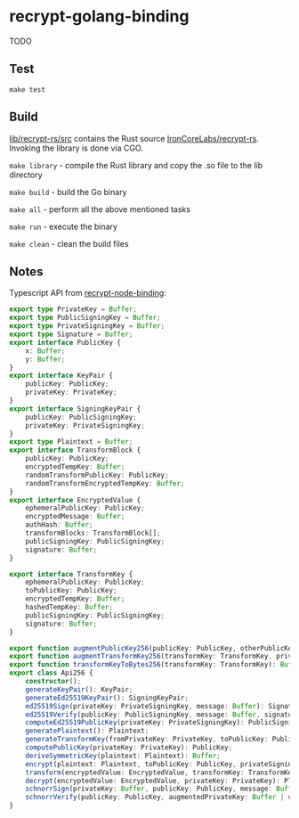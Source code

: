 # recrypt-golang-binding

TODO


## Test

    make test


## Build

[lib/recrypt-rs/src](lib/recrypt-rs/src) contains the Rust source [IronCoreLabs/recrypt-rs](https://github.com/IronCoreLabs/recrypt-rs). Invoking the library is done via CGO.

`make library` - compile the Rust library and copy the .so file to the lib directory

`make build` - build the Go binary

`make all` - perform all the above mentioned tasks

`make run` - execute the binary

`make clean` - clean the build files


## Notes

Typescript API from [recrypt-node-binding](https://github.com/IronCoreLabs/recrypt-node-binding):

```typescript
export type PrivateKey = Buffer;
export type PublicSigningKey = Buffer;
export type PrivateSigningKey = Buffer;
export type Signature = Buffer;
export interface PublicKey {
    x: Buffer;
    y: Buffer;
}
export interface KeyPair {
    publicKey: PublicKey;
    privateKey: PrivateKey;
}
export interface SigningKeyPair {
    publicKey: PublicSigningKey;
    privateKey: PrivateSigningKey;
}
export type Plaintext = Buffer;
export interface TransformBlock {
    publicKey: PublicKey;
    encryptedTempKey: Buffer;
    randomTransformPublicKey: PublicKey;
    randomTransformEncryptedTempKey: Buffer;
}
export interface EncryptedValue {
    ephemeralPublicKey: PublicKey;
    encryptedMessage: Buffer;
    authHash: Buffer;
    transformBlocks: TransformBlock[];
    publicSigningKey: PublicSigningKey;
    signature: Buffer;
}

export interface TransformKey {
    ephemeralPublicKey: PublicKey;
    toPublicKey: PublicKey;
    encryptedTempKey: Buffer;
    hashedTempKey: Buffer;
    publicSigningKey: PublicSigningKey;
    signature: Buffer;
}

export function augmentPublicKey256(publicKey: PublicKey, otherPublicKey: PublicKey): PublicKey;
export function augmentTransformKey256(transformKey: TransformKey, privateKey: PrivateKey): TransformKey;
export function transformKeyToBytes256(transformKey: TransformKey): Buffer;
export class Api256 {
    constructor();
    generateKeyPair(): KeyPair;
    generateEd25519KeyPair(): SigningKeyPair;
    ed25519Sign(privateKey: PrivateSigningKey, message: Buffer): Signature;
    ed25519Verify(publicKey: PublicSigningKey, message: Buffer, signature: Signature): boolean;
    computeEd25519PublicKey(privateKey: PrivateSigningKey): PublicSigningKey;
    generatePlaintext(): Plaintext;
    generateTransformKey(fromPrivateKey: PrivateKey, toPublicKey: PublicKey, privateSigningKey: PrivateSigningKey): TransformKey;
    computePublicKey(privateKey: PrivateKey): PublicKey;
    deriveSymmetricKey(plaintext: Plaintext): Buffer;
    encrypt(plaintext: Plaintext, toPublicKey: PublicKey, privateSigningKey: PrivateSigningKey): EncryptedValue;
    transform(encryptedValue: EncryptedValue, transformKey: TransformKey, privateSigningKey: PrivateSigningKey): EncryptedValue;
    decrypt(encryptedValue: EncryptedValue, privateKey: PrivateKey): Plaintext;
    schnorrSign(privateKey: Buffer, publicKey: PublicKey, message: Buffer): Signature;
    schnorrVerify(publicKey: PublicKey, augmentedPrivateKey: Buffer | undefined, message: Buffer, signature: Signature): boolean;
}
```
